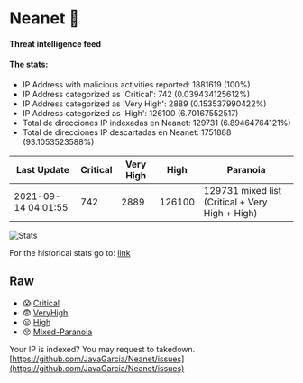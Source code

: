 # Neanet :hocho:
#### Threat intelligence feed
#### The stats:

- IP Address with malicious activities reported: 1881619 (100%)
- IP Address categorized as 'Critical':  742 (0.039434125612%)
- IP Address categorized as 'Very High':  2889 (0.153537990422%)
- IP Address categorized as 'High':  126100 (6.70167552517)
- Total de direcciones IP indexadas en Neanet:  129731 (6.89464764121%)
- Total de direcciones IP descartadas en Neanet:  1751888 (93.1053523588%)

| Last Update | Critical | Very High | High | Paranoia |
| --- | --- | --- | --- | --- |
| 2021-09-14 04:01:55 | 742 | 2889 | 126100 | 129731 mixed list (Critical + Very High + High)|

![Stats](https://docs.google.com/spreadsheets/d/e/2PACX-1vSnaNMIXVabIpDJjufMlzH7poXnshF3mgd8Is1g9ytUEzVsP5my4Trn8f-xkoLLQ38xpL3HtmUexLo6/pubchart?oid=501124687&format=image)

For the historical stats go to: [link](/stats.csv)
## Raw
- :scream: [Critical](https://raw.githubusercontent.com/JavaGarcia/Neanet/master/blacklists/neanet_critical.txt)
- :fearful: [VeryHigh](https://raw.githubusercontent.com/JavaGarcia/Neanet/master/blacklists/neanet_veryHigh.txtt)
- :frowning: [High](https://raw.githubusercontent.com/JavaGarcia/Neanet/master/blacklists/neanet_high.txt)
- :dizzy_face: [Mixed-Paranoia](https://raw.githubusercontent.com/JavaGarcia/Neanet/master/blacklists/neanet_all.txt)


Your IP is indexed? You may request to takedown. [https://github.com/JavaGarcia/Neanet/issues](https://github.com/JavaGarcia/Neanet/issues)
















































































































































































































































































































































































































































































































































































































































































































































































































































































































































































































































































































































































































































































































































































































































































































































































































































































































































































































































































































































































































































































































































































































































































































































































































































































































































































































































































































































































































































































































































































































































































































































































































































































































































































































































































































































































































































































































































































































































































































































































































































































































































































































































































































































































































































































































































































































































































































































































































































































































































































































































































































































































































































































































































































































































































































































































































































































































































































































































































































































































































































































































































































































































































































































































































































































































































































































































































































































































































































































































































































































































































































































































































































































































































































































































































































































































































































































































































































































































































































































































































































































































































































































































































































































































































































































































































































































































































































































































































































































































































